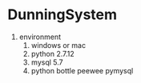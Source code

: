 # DunningSystem

1. environment
    1) windows or mac
    2) python 2.7.12
    3) mysql 5.7
    4) python bottle peewee pymysql